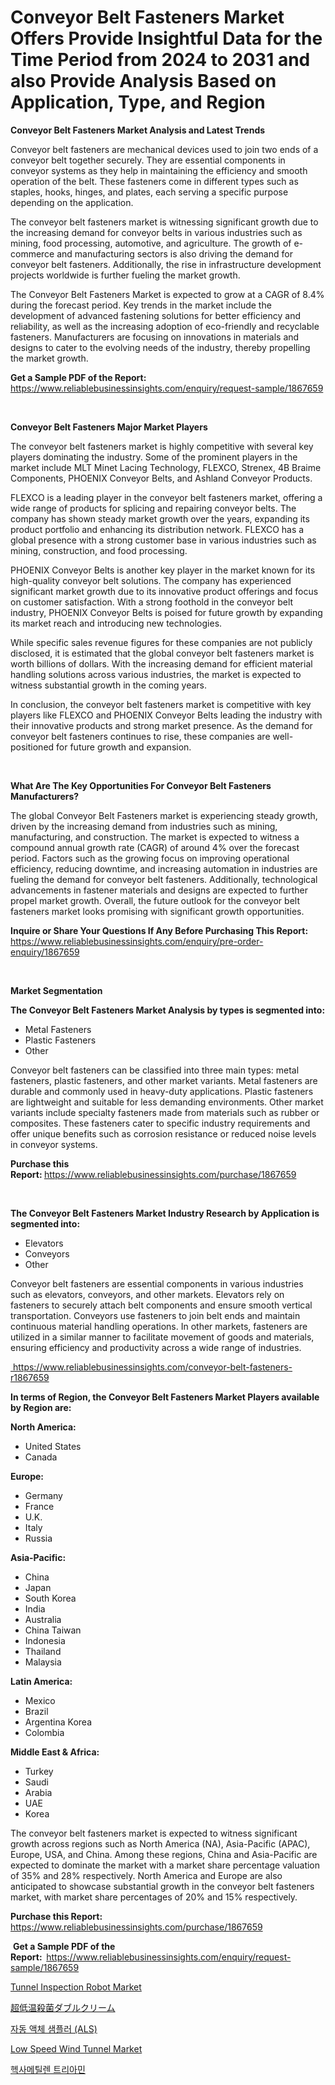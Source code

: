 <p><h1>Conveyor Belt Fasteners Market Offers Provide Insightful Data for the Time Period from 2024 to 2031 and also Provide Analysis Based on Application, Type, and Region</h1></p><p><strong>Conveyor Belt Fasteners Market Analysis and Latest Trends</strong></p>
<p><p>Conveyor belt fasteners are mechanical devices used to join two ends of a conveyor belt together securely. They are essential components in conveyor systems as they help in maintaining the efficiency and smooth operation of the belt. These fasteners come in different types such as staples, hooks, hinges, and plates, each serving a specific purpose depending on the application.</p><p>The conveyor belt fasteners market is witnessing significant growth due to the increasing demand for conveyor belts in various industries such as mining, food processing, automotive, and agriculture. The growth of e-commerce and manufacturing sectors is also driving the demand for conveyor belt fasteners. Additionally, the rise in infrastructure development projects worldwide is further fueling the market growth.</p><p>The Conveyor Belt Fasteners Market is expected to grow at a CAGR of 8.4% during the forecast period. Key trends in the market include the development of advanced fastening solutions for better efficiency and reliability, as well as the increasing adoption of eco-friendly and recyclable fasteners. Manufacturers are focusing on innovations in materials and designs to cater to the evolving needs of the industry, thereby propelling the market growth.</p></p>
<p><strong>Get a Sample PDF of the Report:&nbsp;</strong> <a href="https://www.reliablebusinessinsights.com/enquiry/request-sample/1867659">https://www.reliablebusinessinsights.com/enquiry/request-sample/1867659</a></p>
<p>&nbsp;</p>
<p><strong>Conveyor Belt Fasteners Major Market Players</strong></p>
<p><p>The conveyor belt fasteners market is highly competitive with several key players dominating the industry. Some of the prominent players in the market include MLT Minet Lacing Technology, FLEXCO, Strenex, 4B Braime Components, PHOENIX Conveyor Belts, and Ashland Conveyor Products.</p><p>FLEXCO is a leading player in the conveyor belt fasteners market, offering a wide range of products for splicing and repairing conveyor belts. The company has shown steady market growth over the years, expanding its product portfolio and enhancing its distribution network. FLEXCO has a global presence with a strong customer base in various industries such as mining, construction, and food processing.</p><p>PHOENIX Conveyor Belts is another key player in the market known for its high-quality conveyor belt solutions. The company has experienced significant market growth due to its innovative product offerings and focus on customer satisfaction. With a strong foothold in the conveyor belt industry, PHOENIX Conveyor Belts is poised for future growth by expanding its market reach and introducing new technologies.</p><p>While specific sales revenue figures for these companies are not publicly disclosed, it is estimated that the global conveyor belt fasteners market is worth billions of dollars. With the increasing demand for efficient material handling solutions across various industries, the market is expected to witness substantial growth in the coming years.</p><p>In conclusion, the conveyor belt fasteners market is competitive with key players like FLEXCO and PHOENIX Conveyor Belts leading the industry with their innovative products and strong market presence. As the demand for conveyor belt fasteners continues to rise, these companies are well-positioned for future growth and expansion.</p></p>
<p>&nbsp;</p>
<p><strong>What Are The Key Opportunities For Conveyor Belt Fasteners Manufacturers?</strong></p>
<p><p>The global Conveyor Belt Fasteners market is experiencing steady growth, driven by the increasing demand from industries such as mining, manufacturing, and construction. The market is expected to witness a compound annual growth rate (CAGR) of around 4% over the forecast period. Factors such as the growing focus on improving operational efficiency, reducing downtime, and increasing automation in industries are fueling the demand for conveyor belt fasteners. Additionally, technological advancements in fastener materials and designs are expected to further propel market growth. Overall, the future outlook for the conveyor belt fasteners market looks promising with significant growth opportunities.</p></p>
<p><strong>Inquire or Share Your Questions If Any Before Purchasing This Report:</strong> <a href="https://www.reliablebusinessinsights.com/enquiry/pre-order-enquiry/1867659">https://www.reliablebusinessinsights.com/enquiry/pre-order-enquiry/1867659</a></p>
<p>&nbsp;</p>
<p><strong>Market Segmentation</strong></p>
<p><strong>The Conveyor Belt Fasteners Market Analysis by types is segmented into:</strong></p>
<p><ul><li>Metal Fasteners</li><li>Plastic Fasteners</li><li>Other</li></ul></p>
<p><p>Conveyor belt fasteners can be classified into three main types: metal fasteners, plastic fasteners, and other market variants. Metal fasteners are durable and commonly used in heavy-duty applications. Plastic fasteners are lightweight and suitable for less demanding environments. Other market variants include specialty fasteners made from materials such as rubber or composites. These fasteners cater to specific industry requirements and offer unique benefits such as corrosion resistance or reduced noise levels in conveyor systems.</p></p>
<p><strong>Purchase this Report:&nbsp;</strong><a href="https://www.reliablebusinessinsights.com/purchase/1867659">https://www.reliablebusinessinsights.com/purchase/1867659</a></p>
<p>&nbsp;</p>
<p><strong>The Conveyor Belt Fasteners Market Industry Research by Application is segmented into:</strong></p>
<p><ul><li>Elevators</li><li>Conveyors</li><li>Other</li></ul></p>
<p><p>Conveyor belt fasteners are essential components in various industries such as elevators, conveyors, and other markets. Elevators rely on fasteners to securely attach belt components and ensure smooth vertical transportation. Conveyors use fasteners to join belt ends and maintain continuous material handling operations. In other markets, fasteners are utilized in a similar manner to facilitate movement of goods and materials, ensuring efficiency and productivity across a wide range of industries.</p></p>
<p><a href="https://www.reliablebusinessinsights.com/conveyor-belt-fasteners-r1867659">&nbsp;https://www.reliablebusinessinsights.com/conveyor-belt-fasteners-r1867659</a></p>
<p><strong>In terms of Region, the Conveyor Belt Fasteners Market Players available by Region are:</strong></p>
<p>
    <p> <strong> North America: </strong>
        <ul>
            <li>United States</li>
            <li>Canada</li>
        </ul>
        </p> 
    <p> <strong> Europe: </strong>
        <ul>
            <li>Germany</li>
            <li>France</li>
            <li>U.K.</li>
            <li>Italy</li>
            <li>Russia</li>
        </ul>
        </p> 
    <p> <strong> Asia-Pacific: </strong>
        <ul>
            <li>China</li>
            <li>Japan</li>
            <li>South Korea</li>
            <li>India</li>
            <li>Australia</li>
            <li>China Taiwan</li>
            <li>Indonesia</li>
            <li>Thailand</li>
            <li>Malaysia</li>
        </ul>
        </p> 
    <p> <strong> Latin America: </strong>
        <ul>
            <li>Mexico</li>
            <li>Brazil</li>
            <li>Argentina Korea</li>
            <li>Colombia</li>
        </ul>
        </p> 
    <p> <strong> Middle East & Africa: </strong>
        <ul>
            <li>Turkey</li>
            <li>Saudi</li>
            <li>Arabia</li>
            <li>UAE</li>
            <li>Korea</li>
        </ul>
    </p>
    </p>
<p><p>The conveyor belt fasteners market is expected to witness significant growth across regions such as North America (NA), Asia-Pacific (APAC), Europe, USA, and China. Among these regions, China and Asia-Pacific are expected to dominate the market with a market share percentage valuation of 35% and 28% respectively. North America and Europe are also anticipated to showcase substantial growth in the conveyor belt fasteners market, with market share percentages of 20% and 15% respectively.</p></p>
<p><strong>Purchase this Report: </strong><a href="https://www.reliablebusinessinsights.com/purchase/1867659">https://www.reliablebusinessinsights.com/purchase/1867659</a></p>
<p>&nbsp;<strong>Get a Sample PDF of the Report:&nbsp;&nbsp;</strong><a href="https://www.reliablebusinessinsights.com/enquiry/request-sample/1867659">https://www.reliablebusinessinsights.com/enquiry/request-sample/1867659</a></p>
<p><strong></strong></p>
<p><p><a href="https://github.com/aafbctfl75/Market-Research-Report-List-1/blob/main/tunnel-inspection-robot-market.md">Tunnel Inspection Robot Market</a></p><p><a href="https://github.com/BrionnaBoyle/Market-Research-Report-List-1/blob/main/4730112157339.md">超低温殺菌ダブルクリーム</a></p><p><a href="https://github.com/Nicolasrown5/Market-Research-Report-List-1/blob/main/4940362168672.md">자동 액체 샘플러 (ALS)</a></p><p><a href="https://github.com/airdrophunter675/Market-Research-Report-List-1/blob/main/low-speed-wind-tunnel-market.md">Low Speed Wind Tunnel Market</a></p><p><a href="https://github.com/shampaakter36/Market-Research-Report-List-1/blob/main/7036795168673.md">헥사메틸렌 트리아민</a></p></p>